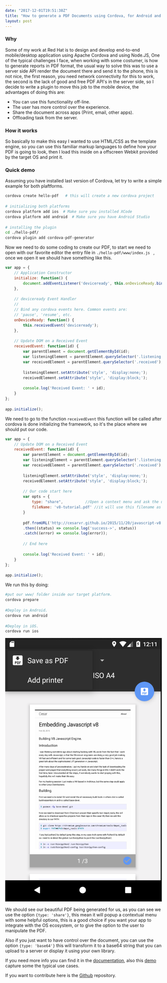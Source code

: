 ```yaml
---
date: "2017-12-01T19:51:38Z"
title: "How to generate a PDF Documents using Cordova, for Android and IOS"
layout: post
---
```


### Why 

Some of my work at Red Hat is to design and develop end-to-end mobile/desktop application using Apache Cordova and using Node.JS, One of the typical challenges I face, when working with some costumer, is how to generate reports in PDF format, the usual way to solve this was to use a server side API render the document there and send it to the phone, this is not nice, the first reason, you need network connectivity for this to work, the second is the lack of good and free PDF API's in the server side, so I decide to write a plugin to move this job to the mobile device, the advantages of doing this are:

- You can use this functionality off-line. 
- The user has more control over the experience. 
- Share the document across apps (Print, email, other apps). 
- Offloading task from the server.

### How it works

So basically to make this easy I wanted to use HTML/CSS as the template engine, so you can use this familiar markup languages to define how your PDF is going to look, then I load this inside on a offscreen Webkit provided by the target OS and print it.

### Quick demo

Assuming you have installed last version of Cordova, let try to write a simple example for both plaftforms.

```sh
cordova create hello-pdf   # this will create a new cordova project 

# initializing both platforms
cordova platform add ios  # Make sure you installed XCode
cordova platform add android  # Make sure you have Android Studio

# installing the plugin
cd ./hello-pdf/
cordova plugin add cordova-pdf-generator
```

Now we need to do some coding to create our PDF, to start we need to open with our favorite editor the entry file in ``` ./hello-pdf/www/index.js  ``` , once we open it we should have something like this.    

```js
var app = {
    // Application Constructor
    initialize: function() {
        document.addEventListener('deviceready', this.onDeviceReady.bind(this), false);
    },

    // deviceready Event Handler
    //
    // Bind any cordova events here. Common events are:
    // 'pause', 'resume', etc.
    onDeviceReady: function() {
        this.receivedEvent('deviceready');
    },

    // Update DOM on a Received Event
    receivedEvent: function(id) {
        var parentElement = document.getElementById(id);
        var listeningElement = parentElement.querySelector('.listening');
        var receivedElement = parentElement.querySelector('.received');

        listeningElement.setAttribute('style', 'display:none;');
        receivedElement.setAttribute('style', 'display:block;');

        console.log('Received Event: ' + id);
    }
};

app.initialize();
```

We need to go to the function ```receivedEvent``` this function will be called after cordova is done initializing the framework, so it's the place where we should put our code.

```js
var app = {
    // Update DOM on a Received Event
    receivedEvent: function(id) {
        var parentElement = document.getElementById(id);
        var listeningElement = parentElement.querySelector('.listening');
        var receivedElement = parentElement.querySelector('.received');

        listeningElement.setAttribute('style', 'display:none;');
        receivedElement.setAttribute('style', 'display:block;');

        // Our code start here 
        var opts = {
            type: "share",          //Open a context menu and ask the user what to do next (print, mail, etc..).
            fileName: 'v8-tutorial.pdf' //it will use this filename as a place-holder
        }
        
        pdf.fromURL('http://cesarvr.github.io/2015/11/20/javascript-v8.html', opts)
        .then((status) => console.log('success->', status))
        .catch((error) => console.log(error));

        // End here

        console.log('Received Event: ' + id);
    }
};

app.initialize();
```

We run this by doing: 

```sh
#put our www/ folder inside our target platform.
cordova prepare 

#Deploy in Android.
cordova run android

#Deploy in iOS.
cordova run ios
```
![snapshot](/static/adb-snapshot.png "Logo Title Text 1")

We should see our beautiful PDF being generated for us, as you can see we use the option ```{type: 'share'}```, this mean it will popup a contextual menu with some helpful options, this is a good choice if you want your app to integrate with the OS ecosystem, or to give the option to the user to manipulate the PDF. 

Also if you just want to have control over the document, you can use the option ```{type: 'base64'}``` this will transform it to a base64 string that you can upload to a server or display it using your own library.

If you need more info you can find it in the [documentation](https://www.npmjs.com/package/cordova-pdf-generator), also this [demo](https://github.com/cesarvr/pdf-generator-example) capture some the typical use cases.

If you want to contribute here is the [Github](https://github.com/cesarvr/pdf-generator) repository.  


